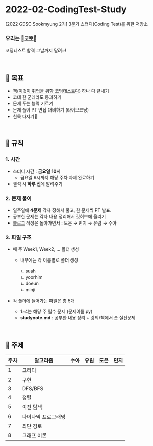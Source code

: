 # 2022-02-CodingTest-Study
[2022 GDSC Sookmyung 2기] 3분기 스터디(Coding Test)를 위한 저장소

### 우리는 👃코뽀👃
코딩테스트 합격 그날까지 달려~!

</br>

## 🎯 목표 
- [책(이것이 취업을 위함 코딩테스트다)](http://www.yes24.com/Product/Goods/91433923) 하나 다 끝내기 
- 코테 한 군데라도 통과하기 
- 문제 푸는 능력 기르기 
- 문제 풀이 PT 면접 대비하기 (라이브코딩) 
- 친목 다지기👻

</br>

## 🚨 규칙 
### 1. 시간 
- 스터디 시간 : **금요일 10시**
  - 금요일 9시까지 해당 주차 과제 완료하기 
- 결석 시 **하루 전**에 알려주기 


### 2. 문제 풀이 
- 일주일에 **4문제** 각자 정해서 풀고, 한 문제씩 PT 발표. 
- 공부한 문제는 각자 내용 정리해서 깃허브에 올리기
- [블로그](https://dsc-sookmyung.tistory.com/) 작성은 돌아가면서 : 도은 → 민지 → 유림 → 수아


### 3. 파일 구조 
- 매 주 Week1, Week2, ... 폴더 생성 
  - 내부에는 각 이름별로 폴더 생성 
  
     ㄴ suah  
     ㄴ yoorhim  
     ㄴ doeun  
     ㄴ minji  
     
- 각 폴더에 들어가는 파일은 총 5개 
  - 1~4는 해당 주 필수 문제 (문제이름.py)
  - **studynote.md** : 공부한 내용 정리 + 강의/책에서 푼 실전문제 


</br>

## 📖 주제 
| 주차 | 알고리즘 | 수아 | 유림 | 도은 | 민지 | 
|---|---|---|---|---|---| 
| 1 | 그리디 | 
| 2 | 구현 | 
| 3 | DFS/BFS | 
| 4 | 정렬 |
| 5 | 이진 탐색 | 
| 6 | 다이나믹 프로그래밍 | 
| 7 | 최단 경로 | 
| 8 | 그래프 이론 | 


